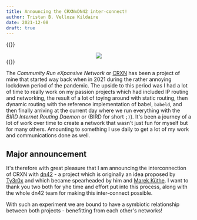 ```yaml
---
title: Announcing the CRXNxDN42 inter-connect!
author: Tristan B. Velloza Kildaire
date: 2021-12-08
draft: true
---
```


{{<bruh>}}
<center>
    <img src="/img/crxn_dn42_interconnect/logo.png"></img>
</center>
{{</bruh>}}

The _Community Run eXpansive Network_ or [CRXN](/projects/crxn) has been a project of mine that started way back when in 2021 during the rather annoying lockdown period of the pandemic. The upside to this period was I had a lot of time to really work on my passion projects which had included IP routing and networking, the result of a lot of toying around with static routing, then dynamic routing with the reference implementation of babel, `babeld`, and then finally arriving at the current day where we run everything with the _BIRD Internet Routing Daemon_ or (BIRD for short `;)`). It's been a journey of a lot of work over time to create a network that wasn't just fun for myself but for many others. Amounting to something I use daily to get a lot of my work and communications done as well.

## Major announcement

It's therefore with great pleasure that I am announcing the interconnection of CRXN with [dn42](https://dn42.dev/Home) - a project which is originally an idea proposed by [Ty3r0x](https://chaox.ro) and which became spearheaded by him and [Marek Küthe](https://mk16.de/). I want to thank you two both for yhe time and effort put into this process, along with the whole dn42 team for making this inter-connect possible.

With such an experiment we are bound to have a symbiotic relationship between both projects - benefitting from each other's networks!